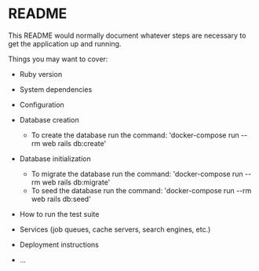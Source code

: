 # README

This README would normally document whatever steps are necessary to get the
application up and running.

Things you may want to cover:

* Ruby version

* System dependencies

* Configuration

* Database creation
  - To create the database run the command: 'docker-compose run --rm web rails db:create'

* Database initialization
  - To migrate the database run the command: 'docker-compose run --rm web rails db:migrate'
  - To seed the database run the command: 'docker-compose run --rm web rails db:seed'

* How to run the test suite

* Services (job queues, cache servers, search engines, etc.)

* Deployment instructions

* ...

